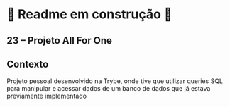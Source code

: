 # 🚧 Readme em construção 🚧

## 23 – Projeto All For One

## Contexto

Projeto pessoal desenvolvido na Trybe, onde tive que utilizar queries SQL para manipular e acessar dados de um banco de dados que já estava previamente implementado

<!-- Olá, Tryber!

Esse é apenas um arquivo inicial para o README do seu projeto.

É essencial que você preencha esse documento por conta própria, ok?

Não deixe de usar nossas dicas de escrita de README de projetos, e deixe sua criatividade brilhar!

⚠️ IMPORTANTE: você precisa deixar nítido:
- quais arquivos/pastas foram desenvolvidos por você; 
- quais arquivos/pastas foram desenvolvidos por outra pessoa estudante;
- quais arquivos/pastas foram desenvolvidos pela Trybe.

-->
